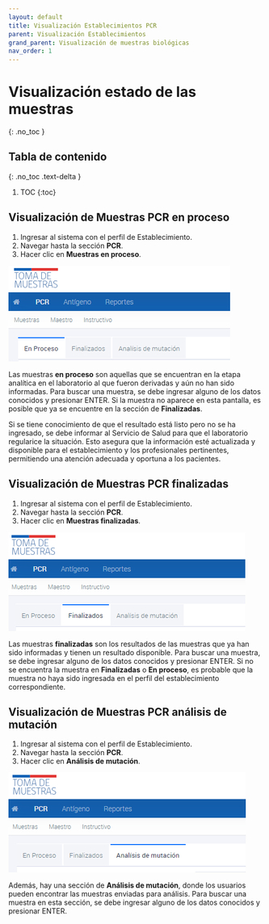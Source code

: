 ```yaml
---
layout: default
title: Visualización Establecimientos PCR
parent: Visualización Establecimientos
grand_parent: Visualización de muestras biológicas
nav_order: 1
---
```


# Visualización estado de las muestras
{: .no_toc }

## Tabla de contenido
{: .no_toc .text-delta }
1. TOC
{:toc}

## Visualización de Muestras PCR en proceso

1. Ingresar al sistema con el perfil de Establecimiento.
2. Navegar hasta la sección **PCR**.
3. Hacer clic en **Muestras en proceso**.

![Muestras en proceso](img/20230327115632.png)

Las muestras **en proceso** son aquellas que se encuentran en la etapa analítica en el laboratorio al que fueron derivadas y aún no han sido informadas. Para buscar una muestra, se debe ingresar alguno de los datos conocidos y presionar ENTER. Si la muestra no aparece en esta pantalla, es posible que ya se encuentre en la sección de **Finalizadas**.

Si se tiene conocimiento de que el resultado está listo pero no se ha ingresado, se debe informar al Servicio de Salud para que el laboratorio regularice la situación. Esto asegura que la información esté actualizada y disponible para el establecimiento y los profesionales pertinentes, permitiendo una atención adecuada y oportuna a los pacientes.

## Visualización de Muestras PCR finalizadas

1. Ingresar al sistema con el perfil de Establecimiento.
2. Navegar hasta la sección **PCR**.
3. Hacer clic en **Muestras finalizadas**.

![Finalizadas](img/20230327115716.png)

Las muestras **finalizadas** son los resultados de las muestras que ya han sido informadas y tienen un resultado disponible. Para buscar una muestra, se debe ingresar alguno de los datos conocidos y presionar ENTER. Si no se encuentra la muestra en **Finalizadas** o **En proceso**, es probable que la muestra no haya sido ingresada en el perfil del establecimiento correspondiente.

## Visualización de Muestras PCR análisis de mutación

1. Ingresar al sistema con el perfil de Establecimiento.
2. Navegar hasta la sección **PCR**.
3. Hacer clic en **Análisis de mutación**.

![Análisis de mutación](IMG/20230327115803.png)

Además, hay una sección de **Análisis de mutación**, donde los usuarios pueden encontrar las muestras enviadas para análisis. Para buscar una muestra en esta sección, se debe ingresar alguno de los datos conocidos y presionar ENTER.
